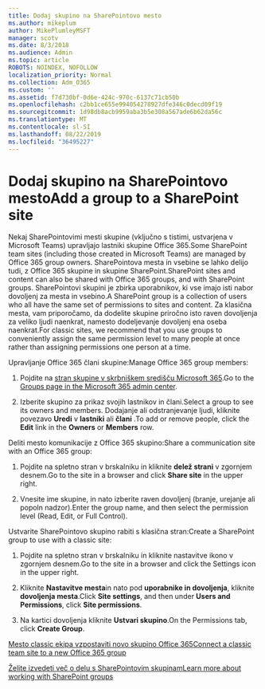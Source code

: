 ```yaml
---
title: Dodaj skupino na SharePointovo mesto
ms.author: mikeplum
author: MikePlumleyMSFT
manager: scotv
ms.date: 8/3/2018
ms.audience: Admin
ms.topic: article
ROBOTS: NOINDEX, NOFOLLOW
localization_priority: Normal
ms.collection: Adm_O365
ms.custom: ''
ms.assetid: f7d730bf-0d6e-424c-970c-6137c71cb50b
ms.openlocfilehash: c2bb1ce655e994054278927dfe346c0decd09f19
ms.sourcegitcommit: 1d98db8acb9959aba3b5e308a567ade6b62da56c
ms.translationtype: MT
ms.contentlocale: sl-SI
ms.lasthandoff: 08/22/2019
ms.locfileid: "36495227"
---
```

# <a name="add-a-group-to-a-sharepoint-site"></a><span data-ttu-id="2ce2a-102">Dodaj skupino na SharePointovo mesto</span><span class="sxs-lookup"><span data-stu-id="2ce2a-102">Add a group to a SharePoint site</span></span>

<span data-ttu-id="2ce2a-103">Nekaj SharePointovimi mesti skupine (vključno s tistimi, ustvarjena v Microsoft Teams) upravljajo lastniki skupine Office 365.</span><span class="sxs-lookup"><span data-stu-id="2ce2a-103">Some SharePoint team sites (including those created in Microsoft Teams) are managed by Office 365 group owners.</span></span> <span data-ttu-id="2ce2a-104">SharePointova mesta in vsebine se lahko delijo tudi, z Office 365 skupine in skupine SharePoint.</span><span class="sxs-lookup"><span data-stu-id="2ce2a-104">SharePoint sites and content can also be shared with Office 365 groups, and with SharePoint groups.</span></span> <span data-ttu-id="2ce2a-105">SharePointovi skupini je zbirka uporabnikov, ki vse imajo isti nabor dovoljenj za mesta in vsebino.</span><span class="sxs-lookup"><span data-stu-id="2ce2a-105">A SharePoint group is a collection of users who all have the same set of permissions to sites and content.</span></span> <span data-ttu-id="2ce2a-106">Za klasična mesta, vam priporočamo, da dodelite skupine priročno isto raven dovoljenja za veliko ljudi naenkrat, namesto dodeljevanje dovoljenj ena oseba naenkrat.</span><span class="sxs-lookup"><span data-stu-id="2ce2a-106">For classic sites, we recommend that you use groups to conveniently assign the same permission level to many people at once rather than assigning permissions one person at a time.</span></span>
  
<span data-ttu-id="2ce2a-107">Upravljanje Office 365 člani skupine:</span><span class="sxs-lookup"><span data-stu-id="2ce2a-107">Manage Office 365 group members:</span></span>
  
1. <span data-ttu-id="2ce2a-108">Pojdite na [stran skupine v skrbniškem središču Microsoft 365](https://portal.office.com/adminportal/home#/groups).</span><span class="sxs-lookup"><span data-stu-id="2ce2a-108">Go to the [Groups page in the Microsoft 365 admin center](https://portal.office.com/adminportal/home#/groups).</span></span>
    
2. <span data-ttu-id="2ce2a-109">Izberite skupino za prikaz svojih lastnikov in člani.</span><span class="sxs-lookup"><span data-stu-id="2ce2a-109">Select a group to see its owners and members.</span></span> <span data-ttu-id="2ce2a-110">Dodajanje ali odstranjevanje ljudi, kliknite povezavo **Uredi** v **lastniki** ali **člani** .</span><span class="sxs-lookup"><span data-stu-id="2ce2a-110">To add or remove people, click the **Edit** link in the **Owners** or **Members** row.</span></span> 
    
<span data-ttu-id="2ce2a-111">Deliti mesto komunikacije z Office 365 skupino:</span><span class="sxs-lookup"><span data-stu-id="2ce2a-111">Share a communication site with an Office 365 group:</span></span>
  
1. <span data-ttu-id="2ce2a-112">Pojdite na spletno stran v brskalniku in kliknite **delež strani** v zgornjem desnem.</span><span class="sxs-lookup"><span data-stu-id="2ce2a-112">Go to the site in a browser and click **Share site** in the upper right.</span></span> 
    
2. <span data-ttu-id="2ce2a-113">Vnesite ime skupine, in nato izberite raven dovoljenj (branje, urejanje ali popoln nadzor).</span><span class="sxs-lookup"><span data-stu-id="2ce2a-113">Enter the group name, and then select the permission level (Read, Edit, or Full Control).</span></span>
    
<span data-ttu-id="2ce2a-114">Ustvarite SharePointovo skupino rabiti s klasična stran:</span><span class="sxs-lookup"><span data-stu-id="2ce2a-114">Create a SharePoint group to use with a classic site:</span></span>
  
1. <span data-ttu-id="2ce2a-115">Pojdite na spletno stran v brskalniku in kliknite nastavitve ikono v zgornjem desnem.</span><span class="sxs-lookup"><span data-stu-id="2ce2a-115">Go to the site in a browser and click the Settings icon in the upper right.</span></span>
    
2. <span data-ttu-id="2ce2a-116">Kliknite **Nastavitve mesta**in nato pod **uporabnike in dovoljenja**, kliknite **dovoljenja mesta**.</span><span class="sxs-lookup"><span data-stu-id="2ce2a-116">Click **Site settings**, and then under **Users and Permissions**, click **Site permissions**.</span></span>
    
3. <span data-ttu-id="2ce2a-117">Na kartici dovoljenja kliknite **Ustvari skupino**.</span><span class="sxs-lookup"><span data-stu-id="2ce2a-117">On the Permissions tab, click **Create Group**.</span></span>
    
[<span data-ttu-id="2ce2a-118">Mesto classic ekipa vzpostaviti novo skupino Office 365</span><span class="sxs-lookup"><span data-stu-id="2ce2a-118">Connect a classic team site to a new Office 365 group</span></span>](https://go.microsoft.com/fwlink/?linkid=2008654)
  
[<span data-ttu-id="2ce2a-119">Želite izvedeti več o delu s SharePointovim skupinam</span><span class="sxs-lookup"><span data-stu-id="2ce2a-119">Learn more about working with SharePoint groups</span></span>](https://go.microsoft.com/fwlink/?linkid=874658)
  

